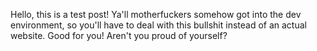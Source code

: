 ---
---

Hello, this is a test post! Ya'll motherfuckers somehow got into the dev environment, so you'll have to deal with this bullshit instead of an actual website. Good for you! Aren't you proud of yourself?